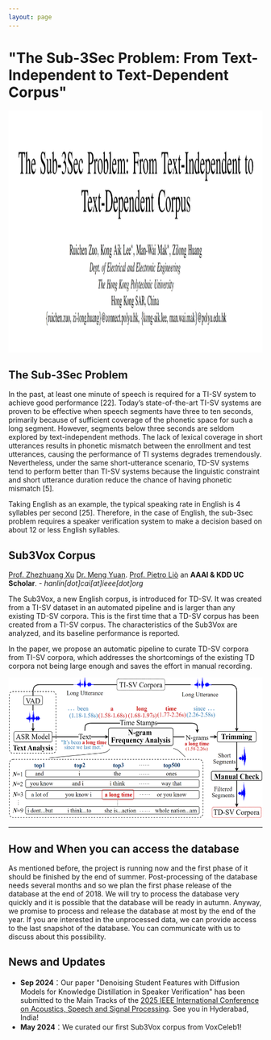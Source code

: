 ```yaml
---
layout: page
---
```

# "The Sub-3Sec Problem: From Text-Independent to Text-Dependent Corpus"

<img src="https://github.com/slash1028/Sub3Vox/blob/main/Image/Paper_title.png" class="floatpic" width="600" height="480">

## The Sub-3Sec Problem

In the past, at least one minute of speech is required for a TI-SV system to achieve good performance [22]. Today’s state-of-the-art TI-SV systems are proven to be effective when speech segments have three to ten seconds, primarily because of sufficient coverage of the phonetic space for such a long segment. However, segments below three seconds are seldom explored by text-independent methods. The lack of lexical coverage in short utterances results in phonetic mismatch between the enrollment and test utterances, causing the performance of TI systems degrades tremendously. Nevertheless, under the same short-utterance scenario, TD-SV systems tend to perform better than TI-SV systems because the linguistic constraint and short utterance duration reduce the chance of having phonetic mismatch [5].

Taking English as an example, the typical speaking rate in English is 4 syllables per second [25]. Therefore, in the case of English, the sub-3sec problem requires a speaker verification system to make a decision based on about 12 or less English syllables.

## Sub3Vox Corpus

[Prof. Zhezhuang Xu](https://www.researchgate.net/profile/Zhezhuang-Xu) [Dr. Meng Yuan](https://www.researchgate.net/profile/Meng-Yuan-4). [Prof. Pietro Liò](https://www.cl.cam.ac.uk/~pl219/)  an **AAAI & KDD UC Scholar**. - *hanlin[dot]cai[at]ieee[dot]org*

 The Sub3Vox, a new English corpus, is introduced for TD-SV. It was created from a TI-SV dataset in an automated pipeline and is larger than any existing TD-SV corpora. This is the first time that a TD-SV corpus has been created from a TI-SV corpus. The characteristics of the Sub3Vox are analyzed, and its baseline performance is reported.

  In the paper, we propose an automatic pipeline to curate TD-SV corpora from TI-SV corpora, which addresses the shortcomings of the existing TD corpora not being large enough and saves the effort in manual recording.

<img src="https://github.com/slash1028/Sub3Vox/blob/main/Image/overall.png" class="floatpic" width="600" height="280">

---

## How and When you can access the database

As mentioned before, the project is running now and the first phase of it should be finished by the end of summer. Post-processing of the database needs several months and so we plan the first phase release of the database at the end of 2018. We will try to process the database very quickly and it is possible that the database will be ready in autumn. Anyway, we promise to process and release the database at most by the end of the year. If you are interested in the unprocessed data, we can provide access to the last snapshot of the database. You can communicate with us to discuss about this possibility.

## News and Updates

- **Sep 2024**：Our paper "Denoising Student Features with Diffusion Models for Knowledge Distillation in Speaker Verification" has been submitted to the Main Tracks of the [2025 IEEE International Conference on Acoustics, Speech and Signal Processing](https://2025.ieeeicassp.org/). See you in Hyderabad, India!
- **May 2024**：We curated our first Sub3Vox corpus from VoxCeleb1!
